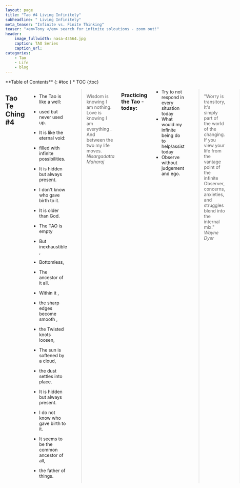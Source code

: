 ```yaml
---
layout: page
title: "Tao #4 Living Infinitely"
subheadline: " Living Infinitely"
meta_teaser: "Infinite vs. Finite Thinking"
teaser: "<em>Tony </em> search for infinite soloutions - zoom out!"
header:
    image_fullwidth: nasa-43564.jpg
    caption: TAO Series
    caption_url: 
categories:
    - Tao
    - Life
    - blog
---
```

<!--more-->

<div class="row">
<div class="medium-4 medium-push-8 columns" markdown="1">
<div class="panel radius" markdown="1">
**Table of Contents**
{: #toc }
*  TOC
{:toc}
</div>
</div><!-- /.medium-4.columns -->



<div class="medium-8 medium-pull-4 columns" markdown="1">

## Tao Te Ching #4

- The Tao is like a well:
- used but never used up.
- It is like the eternal void:
- filled with infinite possibilities.

- It is hidden but always present.
- I don't know who gave birth to it.
- It is older than God.

- The TAO is empty 
- But inexhaustible , 
- Bottomless, 
- The ancestor of it all. 
- Within it , 
- the sharp edges become smooth , 
- the Twisted knots loosen, 
- The sun is softened by a cloud, 
- the dust settles into place. 
- It is hidden but always present. 
- I do not know who gave birth to it. 
- It seems to be the common ancestor of all, 
- the father of things.


> Wisdom is knowing I am nothing.
Love is knowing I am everything .
And between the two my life moves.
<cite>Nisargadatta Maharaj</cite>



### Practicing the Tao - today:

- Try to not respond in every situation today
- What would my infinite being do to help/assist today
- Observe without judgement and ego.


> "Worry is transitory, 
It's simply part of the world of the changing.
If you view your life from the vantage point of the infinite Observer, concerns, anxieties, and struggles blend into the internal mix." 
<cite>Wayne Dyer</cite>

> How did the Hipster burn his lips? 
He drank his coffee before it was cool .
